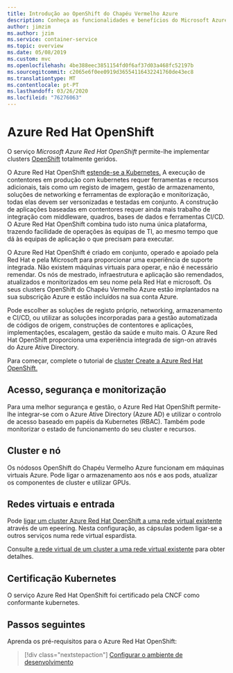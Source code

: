 ```yaml
---
title: Introdução ao OpenShift do Chapéu Vermelho Azure
description: Conheça as funcionalidades e benefícios do Microsoft Azure Red Hat OpenShift para implementar e gerir aplicações baseadas em contentores.
author: jimzim
ms.author: jzim
ms.service: container-service
ms.topic: overview
ms.date: 05/08/2019
ms.custom: mvc
ms.openlocfilehash: 4be388eec3851154fd0f6af37d03a468fc52197b
ms.sourcegitcommit: c2065e6f0ee0919d36554116432241760de43ec8
ms.translationtype: MT
ms.contentlocale: pt-PT
ms.lasthandoff: 03/26/2020
ms.locfileid: "76276063"
---
```

# <a name="azure-red-hat-openshift"></a>Azure Red Hat OpenShift

O serviço *Microsoft Azure Red Hat OpenShift* permite-lhe implementar clusters [OpenShift](https://www.openshift.com/) totalmente geridos.

O Azure Red Hat OpenShift [estende-se a Kubernetes.](https://kubernetes.io/) A execução de contentores em produção com kubernetes requer ferramentas e recursos adicionais, tais como um registo de imagem, gestão de armazenamento, soluções de networking e ferramentas de exploração e monitorização, todas elas devem ser versonizadas e testadas em conjunto. A construção de aplicações baseadas em contentores requer ainda mais trabalho de integração com middleware, quadros, bases de dados e ferramentas CI/CD. O Azure Red Hat OpenShift combina tudo isto numa única plataforma, trazendo facilidade de operações às equipas de TI, ao mesmo tempo que dá às equipas de aplicação o que precisam para executar.

O Azure Red Hat OpenShift é criado em conjunto, operado e apoiado pela Red Hat e pela Microsoft para proporcionar uma experiência de suporte integrada. Não existem máquinas virtuais para operar, e não é necessário remendar. Os nós de mestrado, infraestrutura e aplicação são remendados, atualizados e monitorizados em seu nome pela Red Hat e microsoft. Os seus clusters OpenShift do Chapéu Vermelho Azure estão implantados na sua subscrição Azure e estão incluídos na sua conta Azure.

Pode escolher as soluções de registo próprio, networking, armazenamento e CI/CD, ou utilizar as soluções incorporadas para a gestão automatizada de códigos de origem, construções de contentores e aplicações, implementações, escalagem, gestão da saúde e muito mais. O Azure Red Hat OpenShift proporciona uma experiência integrada de sign-on através do Azure Ative Directory.

Para começar, complete o tutorial de [cluster Create a Azure Red Hat OpenShift.](tutorial-create-cluster.md)

## <a name="access-security-and-monitoring"></a>Acesso, segurança e monitorização

Para uma melhor segurança e gestão, o Azure Red Hat OpenShift permite-lhe integrar-se com o Azure Ative Directory (Azure AD) e utilizar o controlo de acesso baseado em papéis da Kubernetes (RBAC). Também pode monitorizar o estado de funcionamento do seu cluster e recursos.

## <a name="cluster-and-node"></a>Cluster e nó

Os nódosos OpenShift do Chapéu Vermelho Azure funcionam em máquinas virtuais Azure. Pode ligar o armazenamento aos nós e aos pods, atualizar os componentes de cluster e utilizar GPUs.

## <a name="virtual-networks-and-ingress"></a>Redes virtuais e entrada

Pode [ligar um cluster Azure Red Hat OpenShift a uma rede virtual existente](https://docs.microsoft.com/azure/openshift/tutorial-create-cluster#optional-connect-the-clusters-virtual-network-to-an-existing-virtual-network) através de um epeering. Nesta configuração, as cápsulas podem ligar-se a outros serviços numa rede virtual espardísta.

Consulte [a rede virtual de um cluster a uma rede virtual existente](tutorial-create-cluster.md#optional-connect-the-clusters-virtual-network-to-an-existing-virtual-network) para obter detalhes.

## <a name="kubernetes-certification"></a>Certificação Kubernetes

O serviço Azure Red Hat OpenShift foi certificado pela CNCF como conformante kubernetes.

## <a name="next-steps"></a>Passos seguintes

Aprenda os pré-requisitos para o Azure Red Hat OpenShift:

> [!div class="nextstepaction"]
> [Configurar o ambiente de desenvolvimento](howto-setup-environment.md)

